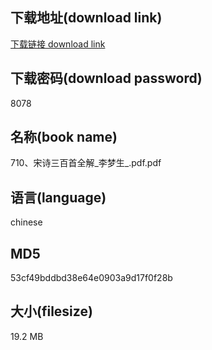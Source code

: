 ## 下载地址(download link)
[下载链接 download link](https://voluble-croquembouche-d321dc.netlify.app/?s=710%E3%80%81%E5%AE%8B%E8%AF%97%E4%B8%89%E7%99%BE%E9%A6%96%E5%85%A8%E8%A7%A3_%E6%9D%8E%E6%A2%A6%E7%94%9F_.pdf)

## 下载密码(download password)
8078

## 名称(book name)
710、宋诗三百首全解_李梦生_.pdf.pdf

## 语言(language)
chinese

## MD5
53cf49bddbd38e64e0903a9d17f0f28b

## 大小(filesize)
19.2 MB
